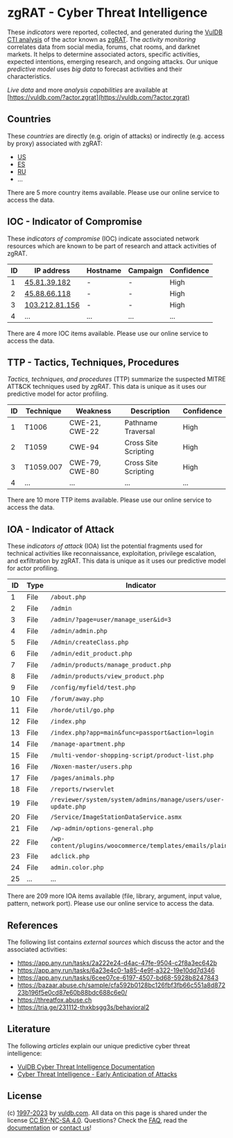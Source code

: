 # zgRAT - Cyber Threat Intelligence

These _indicators_ were reported, collected, and generated during the [VulDB CTI analysis](https://vuldb.com/?kb.cti) of the actor known as [zgRAT](https://vuldb.com/?actor.zgrat). The _activity monitoring_ correlates data from social media, forums, chat rooms, and darknet markets. It helps to determine associated actors, specific activities, expected intentions, emerging research, and ongoing attacks. Our unique _predictive model_ uses _big data_ to forecast activities and their characteristics.

_Live data_ and more _analysis capabilities_ are available at [https://vuldb.com/?actor.zgrat](https://vuldb.com/?actor.zgrat)

## Countries

These _countries_ are directly (e.g. origin of attacks) or indirectly (e.g. access by proxy) associated with zgRAT:

* [US](https://vuldb.com/?country.us)
* [ES](https://vuldb.com/?country.es)
* [RU](https://vuldb.com/?country.ru)
* ...

There are 5 more country items available. Please use our online service to access the data.

## IOC - Indicator of Compromise

These _indicators of compromise_ (IOC) indicate associated network resources which are known to be part of research and attack activities of zgRAT.

ID | IP address | Hostname | Campaign | Confidence
-- | ---------- | -------- | -------- | ----------
1 | [45.81.39.182](https://vuldb.com/?ip.45.81.39.182) | - | - | High
2 | [45.88.66.118](https://vuldb.com/?ip.45.88.66.118) | - | - | High
3 | [103.212.81.156](https://vuldb.com/?ip.103.212.81.156) | - | - | High
4 | ... | ... | ... | ...

There are 4 more IOC items available. Please use our online service to access the data.

## TTP - Tactics, Techniques, Procedures

_Tactics, techniques, and procedures_ (TTP) summarize the suspected MITRE ATT&CK techniques used by _zgRAT_. This data is unique as it uses our predictive model for actor profiling.

ID | Technique | Weakness | Description | Confidence
-- | --------- | -------- | ----------- | ----------
1 | T1006 | CWE-21, CWE-22 | Pathname Traversal | High
2 | T1059 | CWE-94 | Cross Site Scripting | High
3 | T1059.007 | CWE-79, CWE-80 | Cross Site Scripting | High
4 | ... | ... | ... | ...

There are 10 more TTP items available. Please use our online service to access the data.

## IOA - Indicator of Attack

These _indicators of attack_ (IOA) list the potential fragments used for technical activities like reconnaissance, exploitation, privilege escalation, and exfiltration by zgRAT. This data is unique as it uses our predictive model for actor profiling.

ID | Type | Indicator | Confidence
-- | ---- | --------- | ----------
1 | File | `/about.php` | Medium
2 | File | `/admin` | Low
3 | File | `/admin/?page=user/manage_user&id=3` | High
4 | File | `/admin/admin.php` | High
5 | File | `/Admin/createClass.php` | High
6 | File | `/admin/edit_product.php` | High
7 | File | `/admin/products/manage_product.php` | High
8 | File | `/admin/products/view_product.php` | High
9 | File | `/config/myfield/test.php` | High
10 | File | `/forum/away.php` | High
11 | File | `/horde/util/go.php` | High
12 | File | `/index.php` | Medium
13 | File | `/index.php?app=main&func=passport&action=login` | High
14 | File | `/manage-apartment.php` | High
15 | File | `/multi-vendor-shopping-script/product-list.php` | High
16 | File | `/Noxen-master/users.php` | High
17 | File | `/pages/animals.php` | High
18 | File | `/reports/rwservlet` | High
19 | File | `/reviewer/system/system/admins/manage/users/user-update.php` | High
20 | File | `/Service/ImageStationDataService.asmx` | High
21 | File | `/wp-admin/options-general.php` | High
22 | File | `/wp-content/plugins/woocommerce/templates/emails/plain/` | High
23 | File | `adclick.php` | Medium
24 | File | `admin.color.php` | High
25 | ... | ... | ...

There are 209 more IOA items available (file, library, argument, input value, pattern, network port). Please use our online service to access the data.

## References

The following list contains _external sources_ which discuss the actor and the associated activities:

* https://app.any.run/tasks/2a222e24-d4ac-47fe-9504-c2f8a3ec642b
* https://app.any.run/tasks/6a23e4c0-1a85-4e9f-a322-19e10dd7d346
* https://app.any.run/tasks/6cee07ce-6197-4507-bd68-5928b8247843
* https://bazaar.abuse.ch/sample/cfa592b0128bc126fbf3fb66c551a8d87223b196f5e0cd87e60b88bdc688c6e0/
* https://threatfox.abuse.ch
* https://tria.ge/231112-thxkbsgg3s/behavioral2

## Literature

The following _articles_ explain our unique predictive cyber threat intelligence:

* [VulDB Cyber Threat Intelligence Documentation](https://vuldb.com/?kb.cti)
* [Cyber Threat Intelligence - Early Anticipation of Attacks](https://www.scip.ch/en/?labs.20201022)

## License

(c) [1997-2023](https://vuldb.com/?kb.changelog) by [vuldb.com](https://vuldb.com/?kb.about). All data on this page is shared under the license [CC BY-NC-SA 4.0](https://creativecommons.org/licenses/by-nc-sa/4.0/). Questions? Check the [FAQ](https://vuldb.com/?kb.faq), read the [documentation](https://vuldb.com/?kb) or [contact us](https://vuldb.com/?contact)!
